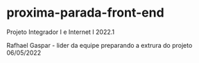 # proxima-parada-front-end
Projeto Integrador I e Internet I 2022.1

Rafhael Gaspar - lider da equipe
    preparando a extrura do projeto 06/05/2022

   
